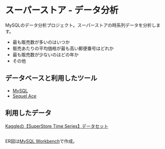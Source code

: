 # スーパーストア - データ分析
MySQLのデータ分析プロジェクト。スーパーストアの時系列データを分析します。

+ 最も販売数が多いのはいつか
+ 販売あたりの平均価格が最も高い郵便番号はどれか
+ 最も販売数が少ないのはどの年か
+ その他

## データベースと利用したツール
+ [MySQL](https://www.mysql.com/jp/)
+ [Sequel Ace](https://sequel-ace.com/)

## 利用したデータ
[Kaggleの【SuperStore Time Series】データセット](https://www.kaggle.com/datasets/blurredmachine/superstore-time-series-dataset)


<img src="">
<br>

ER図は[MySQL Workbench](https://www.mysql.com/jp/products/workbench/)で作成。

<br>
